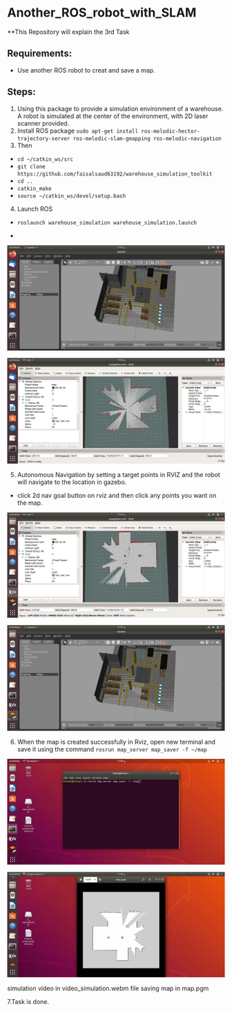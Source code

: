 # Another_ROS_robot_with_SLAM
**This Repository will explain the 3rd Task 
## Requirements:
- Use another ROS robot to creat and save a map.
## Steps:
1. Using this package to provide a simulation environment of a warehouse. A robot is simulated at the center of the environment, with 2D laser scanner provided. 
2. Install ROS package `sudo apt-get install ros-melodic-hector-trajectory-server ros-melodic-slam-gmapping ros-melodic-navigation
`
3. Then
- `cd ~/catkin_ws/src`
- `git clone https://github.com/faisalsaud63192/warehouse_simulation_toolkit`
- `cd ..`
- `catkin_make`
- `source ~/catkin_ws/devel/setup.bash`
4. Launch ROS
 - `roslaunch warehouse_simulation warehouse_simulation.launch`
 
 -
 ![gazebo](https://github.com/faisalsaud63192/Another_ROS_robot_with_SLAM/blob/main/gazebo.png)
 
 ![rviz](https://github.com/faisalsaud63192/Another_ROS_robot_with_SLAM/blob/main/rviz.png)
 
 5. Autonomous Navigation by setting a target points in RVIZ and the robot will navigate to the location in gazebo. 
   - click 2d nav goal button on rviz and then click any points you want on the map.
   
   ![rviz2](https://github.com/faisalsaud63192/Another_ROS_robot_with_SLAM/blob/main/rviz2.png)
   
   ![gazebo2](https://github.com/faisalsaud63192/Another_ROS_robot_with_SLAM/blob/main/gazebo2.png)
   
 6. When the map is created successfully in Rviz, open new terminal and save it using the command `rosrun map_server map_saver -f ~/map`
 
 ![terminal](https://github.com/faisalsaud63192/Another_ROS_robot_with_SLAM/blob/main/terminal.png)
 
 ![map-image](https://github.com/faisalsaud63192/Another_ROS_robot_with_SLAM/blob/main/map_image.png)
 
 simulation video in video_simulation.webm file
 saving map in map.pgm
 
 7.Task is done.
